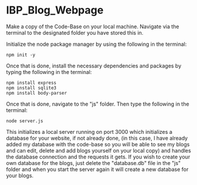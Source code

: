# IBP_Blog_Webpage

Make a copy of the Code-Base on your local machine. Navigate via the terminal to the designated folder you have stored this in.

Initialize the node package manager by using the following in the terminal:
```
npm init -y
```

Once that is done, install the necessary dependencies and packages by typing the following in the terminal:
```
npm install express 
npm install sqlite3
npm install body-parser
```

Once that is done, navigate to the "js" folder. Then type the following in the terminal:
```
node server.js
```

This initializes a local server running on port 3000 which initializes a database for your website, if not already done, (in this case, I have already added my database with the code-base so you will be able to see my blogs and can edit, delete and add blogs yourself on your local copy) and handles the database connection and the requests it gets.
If you wish to create your own database for the blogs, just delete the "database.db" file in the "js" folder and when you start the server again it will create a new database for your blogs. 
